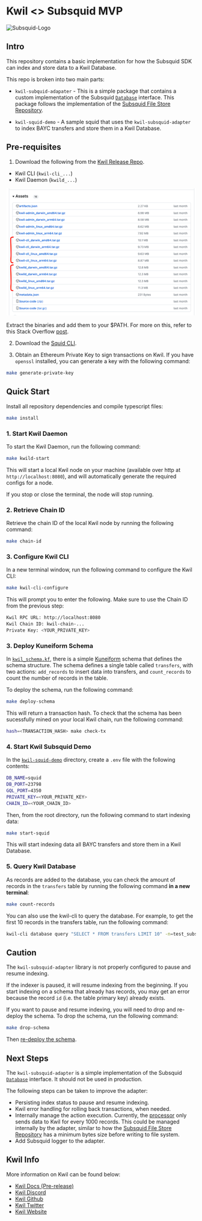 # Kwil <> Subsquid MVP

![Subsquid-Logo](https://lw3-lesson-banners.s3.us-east-2.amazonaws.com/a61de84e-59a3-4563-b728-82460298d570-615b7aa0-d977-4e05-a1c3-a00982a9c47a)

## Intro

This repository contains a basic implementation for how the Subsquid SDK can index and store data to a Kwil Database.

This repo is broken into two main parts:

- `kwil-subquid-adapater` - This is a simple package that contains a custom implementation of the Subsquid [`Database`](https://docs.subsquid.io/store/custom-database/) interface. This package follows the implementation of the [Subsquid File Store Repository](https://github.com/subsquid/squid-file-store/tree/master/file-store).

- `kwil-squid-demo` - A sample squid that uses the `kwil-subsquid-adapter` to index BAYC transfers and store them in a Kwil Database.

## Pre-requisites

1. Download the following from the [Kwil Release Repo](https://github.com/kwilteam/binary-releases/releases).

- Kwil CLI (`kwil-cli_...`)
- Kwil Daemon (`kwild_...`)

![assets](./assets/assets.png)

Extract the binaries and add them to your $PATH. For more on this, refer to this Stack Overflow [post](https://stackoverflow.com/questions/26021116/installing-a-program-through-mac-command-line-by-putting-binary-in-my-path).

2. Download the [Squid CLI](https://docs.subsquid.io/squid-cli/installation/).

3. Obtain an Ethereum Private Key to sign transactions on Kwil. If you have `openssl` installed, you can generate a key with the following command:

```bash
make generate-private-key
```

## Quick Start

Install all repository dependencies and compile typescript files:

```bash
make install
```

### 1. Start Kwil Daemon

To start the Kwil Daemon, run the following command:

```bash
make kwild-start
```

This will start a local Kwil node on your machine (available over http at `http://localhost:8080`), and will automatically generate the required configs for a node.

If you stop or close the terminal, the node will stop running.

### 2. Retrieve Chain ID

Retrieve the chain ID of the local Kwil node by running the following command:

```bash
make chain-id
```

### 3. Configure Kwil CLI

In a new terminal window, run the following command to configure the Kwil CLI:

```bash
make kwil-cli-configure
```

This will prompt you to enter the following. Make sure to use the Chain ID from the previous step:

```bash
Kwil RPC URL: http://localhost:8080
Kwil Chain ID: kwil-chain-...
Private Key: <YOUR_PRIVATE_KEY>
```

### 3. Deploy Kuneiform Schema

In [`kwil_schema.kf`](./kwil_schema.kf), there is a simple [Kuneiform](https://docs.kwil.com/docs/kuneiform/introduction) schema that defines the schema structure. The schema defines a single table called `transfers`, with two actions: `add_records` to insert data into transfers, and `count_records` to count the number of records in the table.

To deploy the schema, run the following command:

```bash
make deploy-schema
```

This will return a transaction hash. To check that the schema has been sucessfully mined on your local Kwil chain, run the following command:

```bash
hash=<TRANSACTION_HASH> make check-tx
```

### 4. Start Kwil Subsquid Demo

In the [`kwil-squid-demo`](./kwil-squid-demo/) directory, create a `.env` file with the following contents:

```bash
DB_NAME=squid
DB_PORT=23798
GQL_PORT=4350
PRIVATE_KEY=<YOUR_PRIVATE_KEY>
CHAIN_ID=<YOUR_CHAIN_ID>
```

Then, from the root directory, run the following command to start indexing data:

```bash
make start-squid
```

This will start indexing data all BAYC transfers and store them in a Kwil Database.

### 5. Query Kwil Database

As records are added to the database, you can check the amount of records in the `transfers` table by running the following command **in a new terminal**:

```bash
make count-records
```

You can also use the kwil-cli to query the database. For example, to get the first 10 records in the transfers table, run the following command:

```bash
kwil-cli database query "SELECT * FROM transfers LIMIT 10" -n=test_subsquid
```

## Caution

The `kwil-subsquid-adapter` library is not properly configured to pause and resume indexing.

If the indexer is paused, it will resume indexing from the beginning. If you start indexing on a schema that already has records, you may get an error because the record `id` (i.e. the table primary key) already exists.

If you want to pause and resume indexing, you will need to drop and re-deploy the schema. To drop the schema, run the following command:

```bash
make drop-schema
```

Then [re-deploy the schema](#3-deploy-kuneiform-schema).

## Next Steps

The `kwil-subsquid-adapter` is a simple implementation of the Subsquid [`Database`](https://docs.subsquid.io/store/custom-database/) interface. It should not be used in production.

The following steps can be taken to improve the adapter:

- Persisting index status to pause and resume indexing.
- Kwil error handling for rolling back transactions, when needed.
- Internally manage the action execution. Currently, the [processor](./kwil-squid-demo//src/main.ts) only sends data to Kwil for every 1000 records. This could be managed internally by the adapter, similar to how the [Subsquid File Store Repository](https://github.com/subsquid/squid-file-store) has a minimum bytes size before writing to file system.
- Add Subsquid logger to the adapter.

## Kwil Info

More information on Kwil can be found below:

- [Kwil Docs (Pre-release)](https://prerelease.kwil.com/)
- [Kwil Discord](https://discord.com/invite/HzRPZ59Kay/)
- [Kwil Github](https://github.com/kwilteam)
- [Kwil Twitter](https://twitter.com/kwilteam)
- [Kwil Website](https://kwil.com/)
